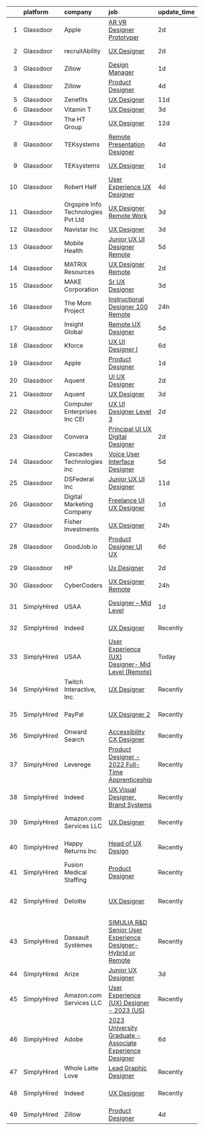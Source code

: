 

|    | platform    | company                             | job                                                                                                                                                                                                                                                                                                                                                                                                                                                                                                                                                                                                                                                                                                                                                                                                                                                                                                                                                                                                                                                                                                                                                                                                                                                                                                                                                                             | update_time   | location                      |
|---:|:------------|:------------------------------------|:--------------------------------------------------------------------------------------------------------------------------------------------------------------------------------------------------------------------------------------------------------------------------------------------------------------------------------------------------------------------------------------------------------------------------------------------------------------------------------------------------------------------------------------------------------------------------------------------------------------------------------------------------------------------------------------------------------------------------------------------------------------------------------------------------------------------------------------------------------------------------------------------------------------------------------------------------------------------------------------------------------------------------------------------------------------------------------------------------------------------------------------------------------------------------------------------------------------------------------------------------------------------------------------------------------------------------------------------------------------------------------|:--------------|:------------------------------|
|  1 | Glassdoor   | Apple                               | [AR VR Designer Prototyper](https://www.glassdoor.com/partner/jobListing.htm?pos=109&ao=1110586&s=58&guid=000001830c8049aa9ef2ebcb2790a222&src=GD_JOB_AD&t=SR&vt=w&cs=1_306d88f1&cb=1662362078016&jobListingId=1008115119104&cpc=F4EED0218A761C36&jrtk=3-0-1gc680ieo2ci5001-1gc680ifcg2f6800-a2f0a9bc24df6a4b--6NYlbfkN0BvKrLyj5gPmtZO9T8euul8TCxuuKNOtzRJOomxnwSEodTz2Bc-sPZl1dBMH13w-jNZjHOGIjLlgRL2NfnNhFT5vzoIcbS8UfgpHq_sfUAy615_2Eo9L9Ve3gBrg9cRgZc99_KXb7O_BdPILyoj8wDAzGcrqUpgcKfYgEiKRiaDQPOFdjRQXl1lljo5dmsmixxX2atipr9m0W4TP86wNegS0sFMpSsv6_GiqAy1hKw5Q4lqLAGix3O-TKLHtUi8b7URvWMpCM6V7s-Mx3vix7pRdgMCibdwdU1uRmrVdeVl9v3669QnlCELtFL9dZ4hIiDt_8kP7R3LLUTamm9yaKt5qn2UL5t33_goUNfFPx8-ljfvnXQ2nhL9qCO9OHUVWHn5l5CpFe-YATqOUQ1VQjcJwX4I_6qTIl9-1par8Acx-AXPunNsSeXEyNNdQpqTO8141ZJWdol9Jc0VEDGPM9slNxteJtCcIPkM_wowfK_NHMYVPxCxJ1FVkMEEm0A3xLiZEPvVgTpJEk9lYMiT7HKswQRLBiFkE_F7gF_3H9DBQ4s2haPNfbwSmKKwNdsV-ccrzOOKeZiRs3-I187EokXI6-ZCrZsHKtwDhQtiXChFDeVQGtwE6UFu-4noYz1e4HNq-2N8WH6MtC4chlgLQpZDtgnT0iynm3sojV8-sBYwz7Et41dVCjY3JCW718230NHdPAsmRvmbdvRAaDVPOyqBjWLf7Q1RrSmIOBzHmf1LyQfrEu2Xgdn96dLetXWqEihRhofMmEnLeSFUfeszQ_kEHUdafIOoMCBEBI5SK2SXbJZAB7B8Erb627s-GqnlJIJvGlDY5CdzlSeT62ACiyI4Nuzz0G0_WgeHJ7vj-3oC5bJKP6niMRm6iZqlgKSX3nTNVng42CH1NppX_qHNqcZwP9cv4e4qyDVxN-UJka_EslPh-ToMX_ej4ZnfrTDw0ueH3hs5PUzltAcR_bwM5Eqi)                                 | 2d            | Seattle, WA                   |
|  2 | Glassdoor   | recruitAbility                      | [UX Designer](https://www.glassdoor.com/partner/jobListing.htm?pos=114&ao=1110586&s=58&guid=000001830c8049aa9ef2ebcb2790a222&src=GD_JOB_AD&t=SR&vt=w&ea=1&cs=1_934ce0ef&cb=1662362078017&jobListingId=1008114441438&cpc=6193B0C32834B022&jrtk=3-0-1gc680ieo2ci5001-1gc680ifcg2f6800-9677815650b08515--6NYlbfkN0CGG9KWCDlpnNsyBDyIiP_Q0811kl3MMa1wmNp0I1WtkTaTZU1gJWaiKEGe9oYuZ3BW9eQbL-bVuA65rvXkGyA6W7FpXlQFxfI7En7ui8u1J-znHeElQFPX2Ao3qu4-HxmB9g_Fm7gKKJNQIlvrv1FGbLiIM12n8VLU0K2J4U1A1dcDSKbIYHvnpscrZxb4V1E3u0v9_-U4dl6_UGo1kcBS6o8G9-DWMzlxkiB-w68VzeJYs6udAZJKFR1I2goaqgB8tcQjtpAPG7T0KW0WGD3-Whx5ljSH3xLUAn_A7cesjHcyXLoK_JjlLBHYnLVhWe4TLFF9DlFQN5axT7DF4_v6aWif0dv6iqf7byRDSACDsUjGxVVIcQz8L03DLmKU-XFCQglxW1P2hWoMS2ygGZWFaDp4Azx0BQF3Hol2tnbMuE9htgrZVgHrF1Ft1hPJwCPXl7fQCQG4AYY4SrPH8jcR1ASMJeFw425KoOoWUtR9l-MtLtnjsjjMNIE_r2cWoNM%3D)                                                                                                                                                                                                                                                                                                                                                                                                                                                                                                                            | 2d            | Leander, TX                   |
|  3 | Glassdoor   | Zillow                              | [Design Manager](https://www.glassdoor.com/partner/jobListing.htm?pos=112&ao=1110586&s=58&guid=000001830c8049aa9ef2ebcb2790a222&src=GD_JOB_AD&t=SR&vt=w&cs=1_12867daf&cb=1662362078016&jobListingId=1008115429647&cpc=8795CF9063CD573D&jrtk=3-0-1gc680ieo2ci5001-1gc680ifcg2f6800-cd7ad8c8fd43792d--6NYlbfkN0ANMurRYyPEXg08u6OamUd1Mvhk-zhFSGYIZgoJR86UvYL2v6MoUqae-sD5DnU21vonxdkjOkc7C8H_Twr4C_4nILSvGcbO428Jo4U566Nrrma1DEonCCrgh6lIE7PAOlFHbOLgoKA2LworwO0xlIxL4P91_4LBhjMHHxWQ1rP_7sEt-unV7ZLZ1EZFwCDWeAL9X4DaoBZaUa5Nl2eGmYN7uD4riwQA8FbJiPPc04ouxllY9sMOGGnQRbAHo-MpzMrN8TFzIYDpz4WD9CufdpUgzfD1KT8P6iQA8HvZrWtzwedy1jMYVoarh63oB1LAyxLgnpJ1xUCBMfzd7d_QO7AxO18MZg1RakiAz7R-nqoqoqydyVcTNgIwnvoFTZiPN-mABei-uIxk-Kz_M6tw0f4usoujc3Qe5cb7CscZ-RFR75QW7iY-0bAw76tQyCtnajOzkUWznq6CGkKOVs9c4FZy2iwBfBqZg4X3OMiYSREyxDBO2Vi3UADoGWN07HnXtOG26LsvHaPkgN_f7-rIjcVzmbBsYCISxA7TOvyzCPdn-LfvRiKgr2tQ7mo7A3Duou1zbFSFMS_mhWaPwzzd8fA0aGDTT3cxSYtZg1uHwXLCxmLf494kcH9MxJ6s45Mpa1tHWSAg24O_QCEso3PAzonsQlKEvBE3Lhx3A9XvxGkboWJM91x0aL77Wfy1hNBGqiXSFBDkTMJrjl0wiOHFp2ObM0UfDKmLBg57MyagLKKUiwy7xq9H5ioq8ahwrA1XhFxkXqi2L-jhhTnmyylIraLoR9iz6BIlPwlh8Ogsr1Si5zCQXa-CY-7NGLEkenvhFHG2TSHO8QjGq8DJxGYAFnud-b5ZS_5jS-fGkXNBiAwqexabYYtxvq_tAh5dMRwdeTc%3D)                                                                                                                              | 1d            | Remote                        |
|  4 | Glassdoor   | Zillow                              | [Product Designer](https://www.glassdoor.com/partner/jobListing.htm?pos=105&ao=1110586&s=58&guid=000001830c8049aa9ef2ebcb2790a222&src=GD_JOB_AD&t=SR&vt=w&cs=1_6543761a&cb=1662362078015&jobListingId=1008105734825&cpc=2CAED5C921A5F994&jrtk=3-0-1gc680ieo2ci5001-1gc680ifcg2f6800-923d093315a463c1--6NYlbfkN0ANMurRYyPEXg08u6OamUd1Mvhk-zhFSGYIZgoJR86UvYL2v6MoUqae-sD5DnU21vqzMUfcrlxXldGlpvZ_A9LcSbv7fieDI5Q_e0eCDabZQJSfXOKXU7HhyZwRBWFH68mW2QkyUBY-1UqPK4A2Y0SDj9Q6XtG2RXC_FvaVnw66ZhOW51M2jRiIFHImTLZAc-VntC688jxdoMp5fxojLDS8kbXDsgDkUdVupaStFNHzfgNAQqHHncHWA_rlTqz3Xg8KyM28Dk4Y2cXceJSxOWNJawIYZ-M07w8uQUHoMESD9gtvoDii4RjB5GAl_O3CIWOTBe6jBqkHPkro0qIciLrH0DdtvPa4UFgrZJlb8rpWKVqXOAHZ7IJxN30kaO-pvGsd9bvG62Lp_IC0c0S7bdHipontQZ34ZgBU2KRmHvD4HouiohDvpo7MsYJu7dcd4boZE6B1AprYKDhryfXidtvvkwisxr1ZFJc75WJljZeuEmzBekQdJ36CYYNcc0azdT5OHlsat3EHxPhFtk1PAWEykQDp602lX4uwpCK_Ko4E9I1dX-BfHzs4Qq1pfNI0V05uTiWQpADrm3bmvB13U7SvEfrO4fpFsEaUTK-elG9w_Ldds5xGx3U2-Syso_MO5WKPOG-Yzhd4sqNWzvv13KbSnmBuSX77bsNqaBdTpnTYi3NPl4UFkdPrBCmE8nW-Do9eSVRZK78vjcufGcala8dLppou3pa10DaQ3c3skZgTnTp41YnggWH26cl2H6Ia0KOE8NP7k8CIJMBpM0vMSMAnsEbVqkQcyXju9c-uab63BdNzOGdWZp7QRWHH4R5arAGEx1GxKXx6DSAVVFR2E8XtAM4p3KR5RR4nYNLHZ9W1Fv0ul9ftCqfN4_Q9vQnjGj4%3D)                                                                                                                            | 4d            | Remote                        |
|  5 | Glassdoor   | Zenefits                            | [UX Designer](https://www.glassdoor.com/partner/jobListing.htm?pos=102&ao=1110586&s=58&guid=000001830c8049aa9ef2ebcb2790a222&src=GD_JOB_AD&t=SR&vt=w&ea=1&cs=1_2556ff72&cb=1662362078015&jobListingId=1008091357111&cpc=AF770993EC679D41&jrtk=3-0-1gc680ieo2ci5001-1gc680ifcg2f6800-60f85573673f9bf3--6NYlbfkN0BP7N8pYsNWMWBMaWl8ZL7hgGB0AUGZOiHnEaoLHNDW9ROvVNa_h-O2VgHJxwiiK0FvNzL619YT5xjM84m-LPxNMcqrmbfy67nmq_OooHyvM4GX7lNgUrjXmmFng0bY1bmBPBtwPWjl9uOGEcSpndc0U0y-yup-M8T9H_eM1z_7YuX5KEAgmU_Hdo4WVR8w9vS_lhos4iWZq6C0jaM6kR47oHHK9-qwo0Wc36le_QCbmwed_5bmb1s0ffS-w5RwaAHdxtOnGkMQckmeWVnnBYgizkxEqE8wBTEQ0tQSkHfQeFnQ3IkGGEPbH4Pax2fGUL7Ym5kXbEiaoMhkvQ2__-gzB46CTihZuLhH0ioOcu3rNdWJKdpPDgX4XPAAly4bMBFZMaTO_l0Ax1qWbZXwp1lloGCfXB-16h-eO699Kg-Grid3ADHvmdsGA3E4Mhf38LGP-cQsp2qSLLTGLr3BWVMHq8-Ef1HRuGlJtd8HY4qD1fSjJOghehLx)                                                                                                                                                                                                                                                                                                                                                                                                                                                                                                                                          | 11d           | Remote                        |
|  6 | Glassdoor   | Vitamin T                           | [UX Designer](https://www.glassdoor.com/partner/jobListing.htm?pos=123&ao=1110586&s=58&guid=000001830c8049aa9ef2ebcb2790a222&src=GD_JOB_AD&t=SR&vt=w&cs=1_d8ef64f4&cb=1662362078018&jobListingId=1008111006996&cpc=6FC5BA77C9A4CD78&jrtk=3-0-1gc680ieo2ci5001-1gc680ifcg2f6800-4497ef7712676cf8--6NYlbfkN0DMrcEu7yrtATojKJA7cEzGQ3FdRGWLh0CZQInL4ECGI6k5tN82kdM0OKoro5eXmjqIZM3U1jsb9WTTkSUOdnbFuoJnvpUbm1nh2x27rkxgViy1zv4YXyOG8K_xkW6yX-ZUS7SsmJyz1Tm3px8kCeZXx688ntPbXLo5AbXDWIfFmLTjYBS1pMXpgel1KGv76_hGbwiD02nNmvEjX5NtwZBp6LkTZ71veNjkMeLgpuSE4ErKE4xhb_3ts1MjeiGW6iob55UhEkgu5ChHLR81IiN1AOcR0sAyaxsCVypx2EK-jGW3SMsowa96zoRciGoGlwBpba52cIKWfuQeS1kDTaQN0fWd1lbxQV3KySbU649YqFHEf3IOljO_dSu04E8SzRJ1myd1m3q8QLAZ48HNCAD967Q9nOdVBAUcxNLeaLEaAgP4c5G_P_tufUc5Fi4Nbh5FBOu1WXCi4ROb-Hh47e54Ll8S3b5Cb_NUOMf8Yo2hPA%3D%3D)                                                                                                                                                                                                                                                                                                                                                                                                                                                                                                                                                   | 3d            | Remote                        |
|  7 | Glassdoor   | The HT Group                        | [UX Designer](https://www.glassdoor.com/partner/jobListing.htm?pos=122&ao=1110586&s=58&guid=000001830c8049aa9ef2ebcb2790a222&src=GD_JOB_AD&t=SR&vt=w&ea=1&cs=1_4c8097f9&cb=1662362078018&jobListingId=1008088999880&cpc=451933188B21919D&jrtk=3-0-1gc680ieo2ci5001-1gc680ifcg2f6800-e472a66d3e9e52bb--6NYlbfkN0Bra0s3zilufhc4AteKADJ__EYx4e15zFOxHvpj1gP3yFT6O1VqDoAXxp_WIm083I6ECC2KdkBdzl5GITRynpm-mGl8utgUnPFYG7NnuZGNwZu_Bo_HnzrbLHgoJpfjiYAnbpi7Ga4UOkn0fGb4jp7sDxgyg7pv8spx7pAmut0v6SdEop74CIU_pXKvP_GqeAvBJr_Gc25HbuON0WRREbXq-L58MJr4rP0XeXwdcoGQGWDYoUbRf4FIEwclEI92ul8hkX_PkYE2IINIDpHwGokrlafPaSaKoBPB6LbWFVJ5O9PY1oDXjWQnOQyNHOFn-wLneVvAuxdFyOlnKAEPP838EGWHTZnvTq51GQq_yG0jEdghTx6cB0Uh0JJVj3CR5SIMnsAkWcV7wiCPmeBdd1vupjx8v9P70_xL3IJn4imfs6CJ_YQu1cPkkRjTUDOgb_hUf8pzCaHAeJg0W-LWTIMtSp_CQqg6o3GLs9Cs1CsbDbWYtJ3vD9C6SwYSr65yKgE%3D)                                                                                                                                                                                                                                                                                                                                                                                                                                                                                                                            | 12d           | Austin, TX                    |
|  8 | Glassdoor   | TEKsystems                          | [Remote Presentation Designer](https://www.glassdoor.com/partner/jobListing.htm?pos=119&ao=1110586&s=58&guid=000001830c8049aa9ef2ebcb2790a222&src=GD_JOB_AD&t=SR&vt=w&cs=1_565128e7&cb=1662362078017&jobListingId=1008106163906&cpc=AC285F3A3ECA6BB0&jrtk=3-0-1gc680ieo2ci5001-1gc680ifcg2f6800-a087ed80b67f7f5b--6NYlbfkN0AuKz8EBO1xHDEL7V2YF9xF3dC_I9B9i-Zw2Jh8clPMK3KTieKealHQMRxLfyLBLKLyCZChEE48vqLybCiiARm2ZbgopHfff5ewlcdAlwoGxiTfSHLE287921qYA1_BFeP27zjJNgZTCcSAUTAZYNZotGtuZOEJ5kTFNKKk5C0QMiVsKQ4_dtE0I8suPmHYuu71VRgaRiGYteOTWG3p2CnesX-iyqxM3ufz2vSWYY4ZGk3g6lHnoHDi2r2VSSfm17Mi47fiIO-FQhr1oRJN3AKHJoAXVWSOMFdXZTdl_mIrUBNTi7naGVlsP9R_ueNuo2OWmiRFxr6H7w6-SwK7fQ61VMkmJJ6yusHwZ5yolbqPIyxzDKHqLNb6QOr2qawbOC9PDb9scnlwi3O9vOs_AlQZRUqO5Yc6sgtrCq_mksWNHvRQuAIZ9da9_bjq3UEdHQDOYDiWL8FRlC2FiSMP-2aoy2ZLKBgNR8Wx76Un-EC7p1sPfFfCLIFjOOpA-94oLKVXSlgNVfI-o71-SD-WZCMhfVL8y9sXuU9EHc7EmiJXN6bOF-him3ytos1vlJRdrMp-he4MaCaMdrg-KdCynoj9W1LWUjrQdtnZMqgxTyCvnAAUpvZkye_RZq_-tUYidiCiFL245TIfUQCsfKWSa_r-gTbF4r_SXdQqOpE4fgblmt-RAq3CGNcihKfekbINbEScefIJqzxwV_vJDo1KoZsSuGz1_H6bMWBJNMdxbgBGCKlRbrVMw996Tj4G02uiS5fJhZoxJP1iGnGphqdHFvNAVcPPnUOXpkrSo2uqbHIjQuPq6JTyrbD51MhntIVrRCJFiDX42OLUwcGu16GMBjlf2do_6twYfqy1kxiKAeADc9vs3Q_qMhcCfsGJeWPNepc86mTG9Og5GhCzp0nPpUr64RH-EAATeds%3D)                                                                                | 4d            | Atlanta, GA                   |
|  9 | Glassdoor   | TEKsystems                          | [UX Designer](https://www.glassdoor.com/partner/jobListing.htm?pos=101&ao=1110586&s=58&guid=000001830c8049aa9ef2ebcb2790a222&src=GD_JOB_AD&t=SR&vt=w&cs=1_742a2d75&cb=1662362078015&jobListingId=1008115297670&cpc=F9A77EB4FA44235E&jrtk=3-0-1gc680ieo2ci5001-1gc680ifcg2f6800-6eaefcad17446263--6NYlbfkN0AuKz8EBO1xHDEL7V2YF9xF3dC_I9B9i-Zw2Jh8clPMK3KTieKealHQYQbcBGwzKfGU2T3tMm49nmw63I_HULxsH0_aGB8-gzLSnB2l7zV9SxyuT7u7qZXkLN95DdzyaGk4pTJsfeah0qa1GSYrRUVg2g1l3UVeGN0odvS4UKVLeE9bJCEgoWGIwGnKtOEWnIk0kTI9W651mrZUUHW-05lJ4wHORoFFjXmjry_6jI4aNt_VwYOV_oZLlXhx1_RZKCUB2188Ms26ahk-4ros_nY27r3CX0WBaWxJGvnng8-4J7fS6eK8kZzq-_UxROwYdkvxX3zBq6XoRFCFE61hRROeRX3MiySusiO8vA91a_9JVApl9Nb4ZcVUof7lko_0L2FvtoFEn7d-K5T7fAw33ZKK9OI8AKGsgKrt6LA7WfWLi4OFa1hXKvmZzxKxJQ6BMYLIrYihuSm0CqqqAghVEd8bmdsnDLCEbERH7wCu0DBbLbH5a_YTaufFxQ3rPi8dYYWDjTde7OqFosjYBoSZlgQrtFzAiKVA7y1bXHC3q7WP_ER4ituQ0yiZ5mGPkQW_ck4YAKmUbb_caZhBEOg9QadEwtVEuslkklemhvfDNfVFZ-CjpL0XxO-b2TBGbzpBVylFDQ_BRFqT-ZKXo1FffyEbpmFdpqQfpJJPHT-WMX9znX7pWTXBSf0F499hPTLKtbsXUX-Vnf0PlquofFYvO9SW1xE_kGe_Jl3G5PxExiqcNip6mCOtnSVRjGeJ0GVAIgtB-nMbzI1D1zQlrDMcU12FojqTx2o6zlyMQ3TNh0WlJ0wqn7T23rRJ7htjyi_rSW2qWJ48FCrNrrNiOBKWRLkZ89nVRUzD0MUVNUtBJNsG9l5Wp0AmcJXCwc-TUU8i7veg9kOl1dvM01pFyDqHIJnn5KuO-MKyLwS8_36YnLau8A%3D%3D)                                                                                   | 1d            | Nashville, TN                 |
| 10 | Glassdoor   | Robert Half                         | [User Experience  UX  Designer](https://www.glassdoor.com/partner/jobListing.htm?pos=117&ao=1110586&s=58&guid=000001830c8049aa9ef2ebcb2790a222&src=GD_JOB_AD&t=SR&vt=w&ea=1&cs=1_ee4e99cf&cb=1662362078017&jobListingId=1008107855798&cpc=D2F1DE17EE1F43B9&jrtk=3-0-1gc680ieo2ci5001-1gc680ifcg2f6800-d682c54f7312a134--6NYlbfkN0CpzDdaQkua3np5pkmj49lKioZwmwxQ-yx5plwbYmV_MzWNBoPgCjn5bOtxNwC6GJ7DRjEArYfYIHBWu0fGqw-szqkKv6IrdysNZFkqmZ7t1M7fALMwrbMoaH2xtYF04efxkhq7YLXShTM4tVEfeBH3-XHZ_ickVujkmGa9Qww9bdm137yDZjZWxlEElNPmSj2-OnMKiDYVx6iBmwcflV7DQOY5ULqIpoSKCfdz0h4hJVJOFgtFrUlyeBfl7t7PWQZn2JLK9Dp0Um3kidymFFJUSyc7SZyrsx5LhgdxHOYpuhERPW1HgSsZtaALaafFAd0iOlGq3fadiZx1clWsDkrv8lY414CwgZsGv0CvyntZNqv7gRc4fc4FWXdqzGwYJhcsVGzp2ObSi8VNurLR0UL2nsF4wSlY7W-6X-bb2mwuBwRpoPmYoYf5vqLnecbdlrOvKsFfZbCVaIajJG7Wi1o_IYhDWqUmSkpKxLpo_Ke-SrEAu_sagXjdH4Peh4JQ9t8PX3e4O06fXQmoVcqy5MhHDA7vGhVPIipW_iqVnbIXJX74fGXVpd5qjdgDx8lHTTQ%3D)                                                                                                                                                                                                                                                                                                                                                                                                                                          | 4d            | Boulder, CO                   |
| 11 | Glassdoor   | Orgspire Info Technologies Pvt  Ltd | [UX Designer    Remote Work](https://www.glassdoor.com/partner/jobListing.htm?pos=127&ao=1136043&s=58&guid=000001830c8049aa9ef2ebcb2790a222&src=GD_JOB_AD&t=SR&vt=w&ea=1&cs=1_10d9de0f&cb=1662362078018&jobListingId=1008110510358&jrtk=3-0-1gc680ieo2ci5001-1gc680ifcg2f6800-99f42d80fbbd96c8-)                                                                                                                                                                                                                                                                                                                                                                                                                                                                                                                                                                                                                                                                                                                                                                                                                                                                                                                                                                                                                                                                                | 3d            | Remote                        |
| 12 | Glassdoor   | Navistar  Inc                       | [UX Designer](https://www.glassdoor.com/partner/jobListing.htm?pos=111&ao=1110586&s=58&guid=000001830c8049aa9ef2ebcb2790a222&src=GD_JOB_AD&t=SR&vt=w&cs=1_3e3af5f8&cb=1662362078016&jobListingId=1008109657234&cpc=32EE424DE2B657EB&jrtk=3-0-1gc680ieo2ci5001-1gc680ifcg2f6800-c03e3d61d62ddb2e--6NYlbfkN0AKaw8O8HtsTpjEdZ8TD4sRoCQOMb8M-nU-vU3s0gcF0r3-yfGCd4qXtRpKh7pLIDIM_WGHspAbEH7Mm-DXOvseaNDbhboO7HxJY1x0-N-IbXp-gm6-_pBopNgxhFLiAEmGTaW3dCXraLD4_5OAFLHz5MDSqZ_FULqBuWoohxZw04tAZFDJEYFd9Z8NOZnBblnhV_hmXB1Fk-LmuptOD5VlZ-52SFaphfodVfnkMwJlywLv6SwGkhPPi4tu3f7WVEZmAPzYxQehRYYWgZKuFmZaDe2-NNdXeKnvhNWcTX-NnBUMRP6h1BbHwLkbN192eKspvenFEIO-rdtkLnBccjlh_PXg_OysyvVQRZFa9atqFUEl-DpHJFLLanHQoXd4mujrwF8l4TyPvAXK6k__hIR6e1aCYsRBwF2WPDql1G-8YNjFbl333TC1zCZcH5R_LTxsnKv4cZbcnSpl1m-7HajR8j74nOgQ8zPj4E_h1MyoV5IKX6I7nPOm2vOjlTo2p_CB6eGOc2QzuBjxLcbym4rCz9_uTseIpgD9ujwhfgfEf1r_svVnI0nIOSRsugFuYnGWJE3lk-JAgPMC5G9N2-D1c2ow3QZs8yhdb8r8y6CBsohHhZGFgLcSm00owcSELUQqIgPopo487AbtfEVw33Obw57i4gsxtXtRqWuwRUXPYBenF5V2uNXYRQs5CoHuc0YwIP4s4S3BKxYjF7iOHqqn)                                                                                                                                                                                                                                                                                                               | 3d            | Lisle, IL                     |
| 13 | Glassdoor   | Mobile Health                       | [Junior UX UI Designer  Remote ](https://www.glassdoor.com/partner/jobListing.htm?pos=104&ao=1110586&s=58&guid=000001830c8049aa9ef2ebcb2790a222&src=GD_JOB_AD&t=SR&vt=w&ea=1&cs=1_eca3fde2&cb=1662362078015&jobListingId=1008104582625&cpc=F41FEAB56D215062&jrtk=3-0-1gc680ieo2ci5001-1gc680ifcg2f6800-0b855880aef5fae4--6NYlbfkN0CVW-wZUB6fDkVbeXZUmA8a9VqOuLioZTZt07t5oqbkUixMn8E1AkY7NfCvE7a_uIFEM4p2K4W6Xowwu-eZbvZMAmUZzzrHL6ljTCT7DYTx6XjJdgQUIEh9p7SxX-wpgLvWtsfp4DDj8x2BvdIzeHYMSSkPiP9r4jjtgVITdl04BLVLmN7DTPJeZ4_ZEyu9s9lxVB0bZVkCDtuz-ZQDw4Ktbhjf3YLa2xaH9Sg-WmLtwBVOmmzpddtC9og_Q6YRUwYQ2MPPIR2BErnacsyqqERqJFhYIrW38mT1L5GXWlo9KLxAjPGlctomEwlJ7ioWuaRBdqIOxmhJj5siOGiA3Cx3jLc2pVQft5IsnRgHx7otegepPc1wmZ-X0MfWjI0I2OnWgOthM_FnhF2aCXbLnisZeKY8gC0SkpoRNhTOij8gb0iSm45F8uruSDUsRuU7qBcd-H1YFvqUcleoYy4gZlX4OBWdXSf4ATMWokV0keSbddl4lcMqjr0jdAby-EBFJfha8xxwnsKJ6gcleAGaguYB-TzqWkogwSlumFBvaTenZ7hNrWhgTL4Uch9kCM8z1oPhq_dUMIkglgq4Vo_qclJKiXRFFtmLP40%3D)                                                                                                                                                                                                                                                                                                                                                                                                         | 5d            | New York, NY                  |
| 14 | Glassdoor   | MATRIX Resources                    | [UX Designer  Remote ](https://www.glassdoor.com/partner/jobListing.htm?pos=124&ao=1110586&s=58&guid=000001830c8049aa9ef2ebcb2790a222&src=GD_JOB_AD&t=SR&vt=w&ea=1&cs=1_65484b1e&cb=1662362078018&jobListingId=1008114156930&cpc=8795CF9063CD573D&jrtk=3-0-1gc680ieo2ci5001-1gc680ifcg2f6800-1acb59e05500209f--6NYlbfkN0De5ppvndiyxA0pMSLQzOe_j9Mra0KF_8EhxTxOKXtZIfhM20E97mGJJkld1Jz77JEq1fQtsCFRdJQ9Rf0H8e1jmjFQdWz8Hf65nTK4GbH1MNF7Fs41-ca5mlZLwuRa05NDJ-njNrgAST_k9O6k6nENNUJX_-5Q3bwT9_QkWXeT8am7ldsykCR5jAIHCCqHxoCTVBB_E5i8H9Bd4PBmse2gpo87giJZrTmDYf6CpzU04_STe-_G2r7m8pbIhCBwMnJoXyvLpLQV73Mi7kJeu02e5eD_pqdVlqt9tGkmt9hj8VS38KpmFcVBDogZDqZtv2EWjt1VeBZ-nOMsRM1JaPokn3RPa23ZBmF6fl_b-NaQ-dkk9o72BF2u58oVtGsLTLOXMpHLRUldBTH4m7s3CS2smn0rs93aPF2sSqfRWJyJxYtF2MpwMicD3DsCfpmZoaMy8uhIFYmu8bIrEq6ArkejmG6swc2a6utXx0fenBxSnT_ecY7RCa_sbEI85Vay3-HEeHoHPlRzmlGMI6vGskks2VT0VWToDx7n3zLAiLTrOA%3D%3D)                                                                                                                                                                                                                                                                                                                                                                                                                                                                     | 2d            | Tampa, FL                     |
| 15 | Glassdoor   | MAKE Corporation                    | [Sr  UX Designer](https://www.glassdoor.com/partner/jobListing.htm?pos=126&ao=1110586&s=58&guid=000001830c8049aa9ef2ebcb2790a222&src=GD_JOB_AD&t=SR&vt=w&ea=1&cs=1_beac5dd8&cb=1662362078018&jobListingId=1008111018945&cpc=9908D8D4413DBB8A&jrtk=3-0-1gc680ieo2ci5001-1gc680ifcg2f6800-175cdf68bb3b85ab--6NYlbfkN0DBngY5b4yB-TlcVsy-QsRo8iRp5hY8m7P-4u0yD8OPehX8tfe9tVu8yLDxUwV1mcUyLWyrXCaODSfuFoLB5vmq0DBHwLowcpqWevatJK5OgW7nhgyKom-XMka9g2laA_pos-ed-qRT0K_OlsZHdjm9WVv_gYLvIeSeW-G3rBuHH-bBdpcmaNTxUpNqNEZqvUW3BliO2x9XM9cxoHJZWiHIL8Zc95rNpRXXBUfYIARKc0bMck0Q8nW_mXoitPkbOe02RcTW43spmt1DELSANbfHH7PN30qI7MG5f6APrnJmstFZ08aD6XrKLBh963lbdeQVFhx7ds6Y5SVHVNyAHzd4MtbmrqYRLyC-prf2MGEWtGHyIcw4bCJrexrL9g440bnoxm3WcyPsvUPvTV2_sLQ0ZJKg9S9JznDra31CWPlDfoDy7ZyUc-2cjMGNah77xq2cyhgCcY6VQ8vbTuWrQsWri7GDS9WClJIZTI80MuxvI2FW2E1FdLiU8uhHfTmaTtHD4Yng4k4v_A%3D%3D)                                                                                                                                                                                                                                                                                                                                                                                                                                                                                                          | 3d            | Remote                        |
| 16 | Glassdoor   | The Mom Project                     | [Instructional Designer  100  Remote ](https://www.glassdoor.com/partner/jobListing.htm?pos=110&ao=1110586&s=58&guid=000001830c8049aa9ef2ebcb2790a222&src=GD_JOB_AD&t=SR&vt=w&cs=1_6b7ac839&cb=1662362078016&jobListingId=1008117176972&cpc=6193B0C32834B022&jrtk=3-0-1gc680ieo2ci5001-1gc680ifcg2f6800-5e7c1d2573244fad--6NYlbfkN0BDp_epf89aHDQhKpPegNJQ_ldQpEFZQsM9OcONMGxWx6pU56EKHF58QjVdAUvn2gWT2heCAOeON7egY1yjgOlJu5D-91Rlw6oFgs1SWP-MR0Kwf2bg_imVWK6Gh4CyCsGFXKRShYTPjMaHonNI3hHcVl4CwjeZdKhyvFMmIo69rZgCi5mKxSZOCGD40sgYDBtZr4pByfArNOIgdGzq1noISRACmGc92F3MJH06L-YYWRfD-aje5NzaWmWL_c0ejg12hemClYktpeHbrJW-d8ICYZi4HfNqDHOUQiPKl8it5zw2tAmsDrx-ABy19_JkeXACRy9Hz5hyT2olOnJd_PByBK9i6sblbpOxin72HWhC43thszSkaEoe2AbrG60I86LFg61WRWYrHyMNWQHM43mtXoj3qKCySxwQ-9TitM3tOwI7XXEyx_sX2B5xH5q93xotlqJwxQTzoPSpDyA5efvG7mJPvV8oIw5NrX134MG9HFL2KB3kcny6BxNzWOrapvk8cYIODCz-pRKzQZ6JFBeKgS2qyQ3gzWPQZCWdwxPoIIziAX3ILN5-64m4Gr8q_xMePczgQlzvuw%3D%3D)                                                                                                                                                                                                                                                                                                                                                                                                                          | 24h           | Remote                        |
| 17 | Glassdoor   | Insight Global                      | [Remote UX Designer](https://www.glassdoor.com/partner/jobListing.htm?pos=120&ao=1110586&s=58&guid=000001830c8049aa9ef2ebcb2790a222&src=GD_JOB_AD&t=SR&vt=w&cs=1_6f546320&cb=1662362078017&jobListingId=1008103943853&cpc=B101C867B3EF2D75&jrtk=3-0-1gc680ieo2ci5001-1gc680ifcg2f6800-05a6c92760c9a1c4--6NYlbfkN0BKkHZu3wF05EeDimN_p6sYpKCMArvwa95YdH7UpkaBCqc7l59ErwqckuY2mdxreX2LSqkPXECQ3H0RUwyreT1sxxPn1ihJzb9jR16Zh2J94bRSrauD0BznxxDggvaxr8IL_7LTu8WMnjsMfVVa_tHI0Ls0IqFYXl52ssLaxMwOOD_9o4U-r-IPIo8CUI-sNdFU3RCxAd8mg4p8xJDP0Us5T0R1K95Epix70ciElSgAoTTfkdF7qcICFiEgIaYCHWaIKkLXy03f2iF5KSaOhPkYdxjhFCtObTaY7QyQHcASBkgqeLQnL1OtOMjBrX70d2lSCp8YQdUntxqVpHfRmc1tyOlCCrCff37Uc7FnwfrKAR9Cvw7E-pr_6ve3dGe4-O_DoFf7cK9Gi_vmkRr25ZBOm-NrTCDdLnnmUZ4B_i0r6kDKgpFKUSxsq1K5f7EKpR-nPkWn1SSUoWYpDqblv3_02JkPotx1c5bhdxlhygYhRdQyXZeGm7-j)                                                                                                                                                                                                                                                                                                                                                                                                                                                                                                                                        | 5d            | Alpharetta, GA                |
| 18 | Glassdoor   | Kforce                              | [UX UI Designer I](https://www.glassdoor.com/partner/jobListing.htm?pos=121&ao=1110586&s=58&guid=000001830c8049aa9ef2ebcb2790a222&src=GD_JOB_AD&t=SR&vt=w&cs=1_97adf9a5&cb=1662362078017&jobListingId=1008101416352&cpc=AC285F3A3ECA6BB0&jrtk=3-0-1gc680ieo2ci5001-1gc680ifcg2f6800-5ca18584e6c56758--6NYlbfkN0C5IatSLh_Ak1q39eQQoPIxD737RW9NeiYGvIRXkrLjEBkC4LI6KweFWWPiS1PvvlzUOWbobQyRZ_GH0ST80v1PHAjNgQAnVdKaMTwbySdeJ4kZENHFJ3gk-aqyBLq7_g4PPaD5nYAPosMaA1OTfF0UlD40gSneHZVZFaHtOPm0la7bIO8RzOBaj7ulceUykpSRrPgb3ZXHqjwLqahmljGoP7ygs7cnpuFBh9Od3EraxC3TW0LZnz6XN1sDrgXh1BrplqFEmU4F1gYruR70ac3aaCwglVauiLS52VEaAaVBF6yF17lCOwV6_J4KODunXKPIzWZYtsMIkB4kQXaYmJ8yMi-WvOZQ8K6tKO-uOd9o4vMOHRJj8cRSlpRyHmBQryylkis5assMdn1WNi-CEmHA8xCiiMAW2U8LgbAVqueiK8BVnF0GClh-vqP2vQohRVWYYTfvEjhsSfALEcsvi02-0EmqQA6yYyu79cIW6ZI1AftUwrGEARKupRm-pEFwDXlcfd13U34bT4BkaebVbwwdpjgb9Qgkr5woPypp56QFwsfwvcDAbnxebDbrZ6bOhZjXHv0YEMMP_5dXi6ArrbAETD_woQXbFUU%3D)                                                                                                                                                                                                                                                                                                                                                                                                                            | 6d            | Mountain View, CA             |
| 19 | Glassdoor   | Apple                               | [Product Designer](https://www.glassdoor.com/partner/jobListing.htm?pos=106&ao=1110586&s=58&guid=000001830c8049aa9ef2ebcb2790a222&src=GD_JOB_AD&t=SR&vt=w&cs=1_5e27c540&cb=1662362078015&jobListingId=1008115431889&cpc=8795CF9063CD573D&jrtk=3-0-1gc680ieo2ci5001-1gc680ifcg2f6800-8fb111429305d5b0--6NYlbfkN0BvKrLyj5gPmtZO9T8euul8TCxuuKNOtzRJOomxnwSEodTz2Bc-sPZlt2Zgji_QUXH3F-97x-CcLYPrFqoLmj1s1iz_3eG8b2qudTWqAfHL3mmzcAMgYA-5GkaQcm4lyKYDWSUAdJcsXfRHnosDw2bf22ATxGm2i2Enm6FG29Taa961N4V_a3x-JcdKNyuM2o2gt-_sH-B4O9Hv2dV8xxyMujpUfeQkFBiCz4YZ8eqw2t2o7y4KQ9yNC8aFi7RjMutJ4i1VNpWaYtYbiFDzyLYaLBbhCxvquwMvBYN-Oqf8flbmQaaM2DYeh6xXRPiZY3Z-RCq8PXjhEZjPJTXk_GineoTX3hAIZRc3xd1iQMnI6SVdniE04VmuWpCtD_ErMdW9YC-d5FvFon5l2eQHKzXfOXodgVgGHlO8T3PVKEpQgM8Xe1D91Ih2fW2y7T5ZYB33hyTIJgB_zwW3szwCqZly70iYHb2o9JW4nsyBz4X8FcoVbADqWe6t0leinD31pm9H443jgN7wnY08S5Jigsawxk-FW35WXuLuuj3cog_FegK_I6JOiKVsqajuyQsgp-iMn25tWTBRoaHYaosoYBIcG3r9Td78CK5Qn-54FSEoKS4AF3UskBaiHrRFY6ay_oHaq6SeWVw1IC6P4SjGcr2BBmxCSqfrQsHUR_eWaCXNaIZ2Hv8-ZL7p7jyVlSm-i0y8mfc-UShIqrUkTxxFs11CgqZODYBO_gi1ZbRlCVTwGuhjEa3CvyA3EnISvUgwUtl1ambav_9D8h7jbBHKoQjPBEtjqOW51cFwRVFawRcX0Lys3ybww8eARpWZDVUHQ3LILL4dRcp89_Zb3G4JfdUSc_RV5jszHRgMFZiOqaTEBEw0t22gbRDBes9pI5a-yr5RmVoB41rwpThe_jMaBPxqfcYHcy-P9m1wRQG2ByXHhnxpE_TEm6__)                                                                          | 1d            | Cupertino, CA                 |
| 20 | Glassdoor   | Aquent                              | [UI   UX Designer](https://www.glassdoor.com/partner/jobListing.htm?pos=115&ao=1110586&s=58&guid=000001830c8049aa9ef2ebcb2790a222&src=GD_JOB_AD&t=SR&vt=w&cs=1_65a0af77&cb=1662362078017&jobListingId=1008114793160&cpc=1CBFC3E34E2A31FF&jrtk=3-0-1gc680ieo2ci5001-1gc680ifcg2f6800-988e979ea853eaba--6NYlbfkN0DMrcEu7yrtATojKJA7cEzGQ3FdRGWLh0CZQInL4ECGI9gD0Wolx9R2v-Aex0-GK0503smrwKuz4__mHlJHBBl27oaXudHHnThjTWxoycEVwsiwqnOTr9ZA_6JfMMsSFYxQw8wdVPeYzBH_Vz9NYAKtMb4mWEgUbKbpetOSxXck1wj7kL8DJ282Jo1a2xP49NFWlf-pEd84RKS2xmkyc0DSexvOAD1y604J1n2n59U0FiEG-U5Z-E6v2GVAlXcknwRV7a_yc8vf5E2q2e241IIQ6nP5Gu1YxH5krp6ZelUPSmLwTRLOOOQTBNBucKuvcAVQyd5_eZb6ln43h9BtYee-I_uPDh7_SNEq3lnDVW7nSPksP-J6htRsxgm2JfXyGqr9C_lQokP7pbXWbs39UBiexYIclX5lUGx6qlTlizOHfYYrPa9-gXaBTKShCwOv59xxdN6Sj9TPsA%3D%3D)                                                                                                                                                                                                                                                                                                                                                                                                                                                                                                                                                                              | 2d            | Campbell, CA                  |
| 21 | Glassdoor   | Aquent                              | [UX Designer](https://www.glassdoor.com/partner/jobListing.htm?pos=118&ao=1110586&s=58&guid=000001830c8049aa9ef2ebcb2790a222&src=GD_JOB_AD&t=SR&vt=w&cs=1_38d8a07a&cb=1662362078017&jobListingId=1008111200478&cpc=6FC5BA77C9A4CD78&jrtk=3-0-1gc680ieo2ci5001-1gc680ifcg2f6800-067878dbeda9c1ff--6NYlbfkN0DMrcEu7yrtATojKJA7cEzGQ3FdRGWLh0CZQInL4ECGI9gD0Wolx9R2EDT7B77c2cQ6-hgajcQJ9h7WxvvfBImGE2ZrpF9SS1-bDLOHnlbYm4CouAAYZOD67Hp2s1nG8VNURs1yOkvAz_3dj8FB-0DT5MHb0DxcUYqpiFxwrLoaxUwlTjhML73uEVRWoYpr74xQZT69cAYU0SyrnvgCkIfpnParZbSIThFYcADc_flD47iuiF8pYmzMm4TVeXouKQ-Ku6Hnp39n9cwmvV452NendMy8Js4sDbBx6DVahJtMhWicD0QQuAOGLoOKnQVpPG9CUFW15sHje81A3bGKad0L7OtbqordyYK7vopjzgc5M7FIfH-9w0foLHTouJwR-3ikWFhqKlCJ74W8ckHRswHAIfAyHjtnO71dpaMNpGP2bOIwM_9nJaW0w6Jrtpvm6d_GLxVotHKwaPFs_03WcYON)                                                                                                                                                                                                                                                                                                                                                                                                                                                                                                                                                                               | 3d            | Remote                        |
| 22 | Glassdoor   | Computer Enterprises  Inc   CEI     | [UX UI Designer Level 3](https://www.glassdoor.com/partner/jobListing.htm?pos=116&ao=1110586&s=58&guid=000001830c8049aa9ef2ebcb2790a222&src=GD_JOB_AD&t=SR&vt=w&ea=1&cs=1_a16797b2&cb=1662362078017&jobListingId=1008114458722&cpc=FA84DF7EA1EC2398&jrtk=3-0-1gc680ieo2ci5001-1gc680ifcg2f6800-91df08786b5b64c6--6NYlbfkN0AVVnl_N3xmP3MApcGA3sr6MLnz8P423WWILI1WvbjE8Ry71v-lom9NKs8rBQiPPSeqLTFoMWzh6tcsaSztQ8Z2WFlVj9q4PCblGzbo9xkQZJhKsJfQN-Cu-Kosv8Zred-oKuYPDnjzHYikmtTi-DHthttSy0Fj2oO5GApqJjPjRjLhNkyvANX5wd1jA9a0pFPowOvg-baVUifQIYike_9kcLHVfX-uqP0hm4RxWdAnMI31fc6HU35_Jpa3WZ70bYmpFzQe-uJEi9DeqwXlqomz8DDXDXC-qRypqjCVw-JNlPgIUAYlNq6zEZ2jzkLqqjgqA1StmQ1f5sh6NCIJeAw5Z4dbE0h-UxAPvqcfDRFYuH3dRDe2i2Ck45qaQzGTNmcQ1ylcxVtJUP09bhgvddAdZhHX_osG3uikjZoCTBqTXvsf5S2NafGZRpNRTnmPV4lTlz07EeuXH2dnMZsrXecY8hJH61dywZEDpGXEA6G9Y-g2_4eeF1FUbQgT5irtFjS8IIK-PkpdVw%3D%3D)                                                                                                                                                                                                                                                                                                                                                                                                                                                                                                   | 2d            | Remote                        |
| 23 | Glassdoor   | Convera                             | [Principal  UI UX Digital Designer](https://www.glassdoor.com/partner/jobListing.htm?pos=108&ao=1110586&s=58&guid=000001830c8049aa9ef2ebcb2790a222&src=GD_JOB_AD&t=SR&vt=w&ea=1&cs=1_5c2afacb&cb=1662362078016&jobListingId=1008114547944&cpc=FD1C1DA32C38CFA7&jrtk=3-0-1gc680ieo2ci5001-1gc680ifcg2f6800-1be5438b3930b948--6NYlbfkN0D4haB4vwYn-UBdYBAtKYg96U4ykCohL1kTbcvmrxnqQlYwkKKinqkyKoYnmIloDQs_cjPg07bnda-ToCOQTEkE6dbLAWRhI1YPIWIobVjAZL7FQkQ7L8Wcs6yUC1ENdoLjhKZpDbwFmZo0vWNG4DpeV3gh1qgWTgA18MXId81-xHuqnLQyYNn2cwChB8ZsjI78thb-vlEt2Y3PZGDfvt1vVng5ygc7zYyp-bFFDDVwtGHcujvC-F7tC_n0dX8yIXEEKEAw-OWmKNULcR9Vh_HXL8NTUA0hLlbRqXmwLjhXNA4o0ZEc1Y75WZxb8AAmn-Z8tRq6ItGn-kph6g-NAQmE11ooNaJbM2HFXcFr1ukC8VgL6-jwzxx5jqrSbQcEEfJ5VyShpzeTgPpITTjPqPImbJzjdey33nZTZjeqyE7TsJI8el-G_RCQwriByXfELKkiV2ZFFz8p3PM91Sth3udHdOod6OgtMibJsxi8AKNV3ARdwVUCzeBKmZtY6MaynMhgNNSxN3qViA%3D%3D)                                                                                                                                                                                                                                                                                                                                                                                                                                                                                        | 2d            | Remote                        |
| 24 | Glassdoor   | Cascades Technologies  inc          | [Voice User Interface Designer](https://www.glassdoor.com/partner/jobListing.htm?pos=107&ao=1110586&s=58&guid=000001830c8049aa9ef2ebcb2790a222&src=GD_JOB_AD&t=SR&vt=w&ea=1&cs=1_36100416&cb=1662362078016&jobListingId=1008103392997&cpc=45DC3EB807283E85&jrtk=3-0-1gc680ieo2ci5001-1gc680ifcg2f6800-6de4cdd355978acf--6NYlbfkN0CaHw0LBvn4nLlShGFh3147yjw_mRiHjpsRQzN87qhPaEqo0wdL4cgSJHMSEiy7t3inL9iN25CgUwEifEY9HP19Tzz9GTBLjst18EkjHzfvHZesiqp9LjeihY1CwSR1-CVYMVf2LNKoD8orRrqd2QUc24jlCxvDorBbcZAeriAD9JZBH8UKJt663B0jXBMisroqGqrY2HwxRyWEVUcYX-FNokc6fPkDGLPl8kqIOph0PIDWfrmN3KdLmWOK1ZDUCIn6d_dS0RNL7nSnzsvLnKSM2npjxNaXMQ8_PAGgpli2aGaB2FQA0ZF26cPmCU7JMafYfjnFYvLWtzyPt_dF3DSxqRFlA0xJAfxu3DIyJ5dGPk2z4qU8iqjmoyeCJmnrl1KhML4tRD9SgN6p8R4LjJGfQ97tfKSIN4QYgLQvxmMmCArMK7UZYRDi-SVT716VJaAVoFEhL-Vf1dVriy51dIqZIEm0FErmWMIRfftO255T74md6PYzysUW-m9JDHMORl4%3D)                                                                                                                                                                                                                                                                                                                                                                                                                                                                                                          | 5d            | Remote                        |
| 25 | Glassdoor   | DSFederal Inc                       | [Junior UX UI Designer](https://www.glassdoor.com/partner/jobListing.htm?pos=130&ao=1136043&s=58&guid=000001830c8049aa9ef2ebcb2790a222&src=GD_JOB_AD&t=SR&vt=w&ea=1&cs=1_439bc8b2&cb=1662362078018&jobListingId=1008091402507&jrtk=3-0-1gc680ieo2ci5001-1gc680ifcg2f6800-6040609658c7ee21-)                                                                                                                                                                                                                                                                                                                                                                                                                                                                                                                                                                                                                                                                                                                                                                                                                                                                                                                                                                                                                                                                                     | 11d           | Remote                        |
| 26 | Glassdoor   | Digital Marketing Company           | [Freelance UI UX Designer](https://www.glassdoor.com/partner/jobListing.htm?pos=129&ao=1136043&s=58&guid=000001830c8049aa9ef2ebcb2790a222&src=GD_JOB_AD&t=SR&vt=w&ea=1&cs=1_d53194ef&cb=1662362078018&jobListingId=1008115667943&jrtk=3-0-1gc680ieo2ci5001-1gc680ifcg2f6800-4aaaaa2c6dd3e5a0-)                                                                                                                                                                                                                                                                                                                                                                                                                                                                                                                                                                                                                                                                                                                                                                                                                                                                                                                                                                                                                                                                                  | 1d            | Remote                        |
| 27 | Glassdoor   | Fisher Investments                  | [UX Designer](https://www.glassdoor.com/partner/jobListing.htm?pos=103&ao=1110586&s=58&guid=000001830c8049aa9ef2ebcb2790a222&src=GD_JOB_AD&t=SR&vt=w&cs=1_d8a52a0e&cb=1662362078015&jobListingId=1008117056491&cpc=45DC3EB807283E85&jrtk=3-0-1gc680ieo2ci5001-1gc680ifcg2f6800-385375ce8cbcef7c--6NYlbfkN0Bl3v-xNSUlX6M4P4y9QgmujL-lOT3HgqySKLBFYL1_9cuj82YyVgUSV6vzZlcSa8Z88O6VQ-eAvzEzHvRVdNAbe5WH1s_26dD2b4xgxrLYak6yajvyRdlj1UeRn4jMlcpTsVb-SZZjm1_E-iKO69lIBp3u98RQGKOn0j5nzCgkCP6cAu4v2jrAxzqnSAplWSQzW8W_lYrY5Fh4aqguq5-ijHmlmzACt8n6787ljuLc5Q8OfFEueQ_7m551oqj2E4qAs4SYK6OWRyKMrYOm_Q44M8LsNp32wrJiaNWi3k9qLADkJ-dEFAJ-tLNn3_7yoYRrs1W_GnmbIbwFZHqxn7Y9I6tSZd2swtcswFghVn4GPdIdKpZ9SZcPE8gC7qRPE-gFjsLxqGsCKuf2oc5DcDTVKdG4PpUywFO4d7euVGx4UoYGgBHdIfCO)                                                                                                                                                                                                                                                                                                                                                                                                                                                                                                                                                                                                               | 24h           | Plano, TX                     |
| 28 | Glassdoor   | GoodJob io                          | [Product Designer   UI UX](https://www.glassdoor.com/partner/jobListing.htm?pos=125&ao=1110586&s=58&guid=000001830c8049aa9ef2ebcb2790a222&src=GD_JOB_AD&t=SR&vt=w&ea=1&cs=1_231d4441&cb=1662362078018&jobListingId=1008101143376&cpc=8795CF9063CD573D&jrtk=3-0-1gc680ieo2ci5001-1gc680ifcg2f6800-8578fbe97d5717b5--6NYlbfkN0A-eM-8zQmqxQkbCPpjyO_R1nvC3dWyZdH4WDfPbAqpRWMKG9vGIfMbmWU-gkWEBQ01vlTGLb2nzOcccHCg0J6zzTcuMGXdgKgg2GXifa6KSDn8culOCpjh_TFn3gljPby6eKNqkiiOIk7xpFsOaWLOLwbEX6yF3a3LNf0J13VFSUA2XKAN-WXo_J36O-UtPf32LFOQz3X3jxUo96qVhfAA9BGNJhOJpT8JNgDRHXi_MV-dHM4wlCaQ98uMCzVHd0qw3db_dnwVK5t9hl7ghXkPyTvCSLXM2FyO8nD42vNDDWiZ7_p6p_ZgDooI67m1pUBkwuEAsbkXy-V4H9_VpoImbaZg8Sp0J3f5auuXN8dFIPdgKX06TtdVlzmzw_f01XW52beV3B9oyLHok8NrUcprnG4MAM8mW154VY-BjdCd9WOYzWWEF7RgEhcY-wvzkeZJpk__oe1ZaSS2sBSlA8ZGpX2htjHtwEzrm0jhxqBNLNYWHLqw7MwPAegAUo2e4B8%3D)                                                                                                                                                                                                                                                                                                                                                                                                                                                                                                               | 6d            | Remote                        |
| 29 | Glassdoor   | HP                                  | [Ux Designer](https://www.glassdoor.com/partner/jobListing.htm?pos=128&ao=1136043&s=58&guid=000001830c8049aa9ef2ebcb2790a222&src=GD_JOB_AD&t=SR&vt=w&cs=1_6cfa8e2b&cb=1662362078018&jobListingId=1008113382455&jrtk=3-0-1gc680ieo2ci5001-1gc680ifcg2f6800-e542304e8bd0f5cc-)                                                                                                                                                                                                                                                                                                                                                                                                                                                                                                                                                                                                                                                                                                                                                                                                                                                                                                                                                                                                                                                                                                    | 2d            | San Diego, CA                 |
| 30 | Glassdoor   | CyberCoders                         | [UX Designer  Remote ](https://www.glassdoor.com/partner/jobListing.htm?pos=113&ao=1110586&s=58&guid=000001830c8049aa9ef2ebcb2790a222&src=GD_JOB_AD&t=SR&vt=w&ea=1&cs=1_e083b994&cb=1662362078017&jobListingId=1008116382749&cpc=B076152010A3B66C&jrtk=3-0-1gc680ieo2ci5001-1gc680ifcg2f6800-aff7781f597e78f6--6NYlbfkN0CpFJQzrgRR8WqXWK1qKKEqALWJw739KlKqr2H-MSI4eoBlI4EFrmor2FYZMP3muM3NPlQXbfYTn54zaRaMvTKBI_BM79uL_JWU49285lxqHlY5O-VyPecYj_gqIXaaIOWm29G0gv2YfylnlwrdrNprE2JKUIHnxQJDHPmBYJMkyLZd9_iar0-ZxDfZdG3ZARwdTFX5jq5D9aBkAVUpd_5yvvVxwVBBsEsCYuNz1KBLbMEj9rq1Rf4UEX0zJf6KvpeJznTTsjdpaFdDwayXfJv47Che-yqJRrOWjwJqexAjLsVjH8aJA8aqvpiVTTON2H1ZlE_OLdDEM4I8m1HGguefFJioQAU61nxCQBy2FKOWPUALahLfGJoooWfObk_me_bcMVhQJzUlR4880YVKzQvzd3x1ZMlo6v-aTB7ZqHiB07BVwQy5ljxCn2d5LTPnyC5T7GgxjqFgeOJVoPdhdIlT6zWKD52NXmwQB4JI4n11xlbXpWKkH-Y0Vh9cxUdU9JLeETHljTki2ga5-TTXcdiOhg0HoXBYlMeLQp_OrrvPxFEceVmfJsZqWamHOAF-h8555fGSVExuWR7U7NLKIQmPmEPe4kdgFr689lFZVevV1di5Fst2RBJb2HpTgpbUPvVCFBrhDYKhmRqo5uoMaGvuI17JA-vtxXRwCDzyHVAIff5Z5PzP8XDqZhYrY7B3dckBnJ_nJMM3Yx88LRivIxasR1mcn8ug6UdKeZBv_WqquLGSvspQ640O4FSbVqY-Sv8W5WxmvA6eos4w6lRxwAmyLTwphzvB4XzBdVG7EEGcUgzFxnrXLYmgRe2pCzXTam3fvWMFrQhuP96-tdBRfbkNj6m_N_xv57FA5EEGD7TucyXlodeLhu330grERSwm9u8SmMkVkSq110c182wvHTMKaIqZD9UJVCm9wib4ZSQk2QyfV3O3VvjZXg9w4XV9iS_fqfIKivwn-pWlXslxV3fGc5mTXMNAgk9xR9eLCJ85T7V3CCb_j6Tc) | 24h           | Alexandria, VA                |
| 31 | SimplyHired | USAA                                | [Designer – Mid Level](https://www.simplyhired.com/job/nJANBd1QOmOjIj97mVZCpdn96CpESOCNDC-JoxFZKJRLM7BcpTNV2w?q=ux+designer)                                                                                                                                                                                                                                                                                                                                                                                                                                                                                                                                                                                                                                                                                                                                                                                                                                                                                                                                                                                                                                                                                                                                                                                                                                                    | 1d            | San Antonio, TX               |
| 32 | SimplyHired | Indeed                              | [UX Designer](https://www.simplyhired.com/job/URziMhrNTaKa1PLKfIfrhF-GuRmaj4gn2FhVHZfhBU3tWsV0R0J4dw?q=ux+designer)                                                                                                                                                                                                                                                                                                                                                                                                                                                                                                                                                                                                                                                                                                                                                                                                                                                                                                                                                                                                                                                                                                                                                                                                                                                             | Recently      | United States                 |
| 33 | SimplyHired | USAA                                | [User Experience (UX) Designer- Mid Level (Remote)](https://www.simplyhired.com/job/VmEH9CBYdbjYq9twnb87KXucARbrdDyaRTEUB9x8ADBoeN8rz3Lu8A?q=ux+designer)                                                                                                                                                                                                                                                                                                                                                                                                                                                                                                                                                                                                                                                                                                                                                                                                                                                                                                                                                                                                                                                                                                                                                                                                                       | Today         | San Antonio, TX               |
| 34 | SimplyHired | Twitch Interactive, Inc.            | [UX Designer](https://www.simplyhired.com/job/c5FsEdyul1uZVtnCyS93Ect5MPN_EXq5Kzhr0akuqVuL-2RiyKTuoA?q=ux+designer)                                                                                                                                                                                                                                                                                                                                                                                                                                                                                                                                                                                                                                                                                                                                                                                                                                                                                                                                                                                                                                                                                                                                                                                                                                                             | Recently      | San Francisco, CA             |
| 35 | SimplyHired | PayPal                              | [UX Designer 2](https://www.simplyhired.com/job/BwJ1WhcRxtKpSY2jaEus91kr_gywOUZWqg9-U_gKlqptctYbJaT7Hw?q=ux+designer)                                                                                                                                                                                                                                                                                                                                                                                                                                                                                                                                                                                                                                                                                                                                                                                                                                                                                                                                                                                                                                                                                                                                                                                                                                                           | Recently      | New York, NY +5 locations     |
| 36 | SimplyHired | Onward Search                       | [Accessibility CX Designer](https://www.simplyhired.com/job/oi_GWXyWH7xtyV0-rv5OqAQAim05GME6amNZs73b1VenzpgFHA181A?q=ux+designer)                                                                                                                                                                                                                                                                                                                                                                                                                                                                                                                                                                                                                                                                                                                                                                                                                                                                                                                                                                                                                                                                                                                                                                                                                                               | Recently      | Boston, MA                    |
| 37 | SimplyHired | Leverege                            | [Product Designer - 2022 Full-Time Apprenticeship](https://www.simplyhired.com/job/f2PnrkNkoKjnF_c7MsOM41LbDj7RDHIKkfuGC1pKOOPB0dNQ0HmV5w?q=ux+designer)                                                                                                                                                                                                                                                                                                                                                                                                                                                                                                                                                                                                                                                                                                                                                                                                                                                                                                                                                                                                                                                                                                                                                                                                                        | Recently      | Remote                        |
| 38 | SimplyHired | Indeed                              | [UX Visual Designer, Brand Systems](https://www.simplyhired.com/job/q1Kf_knnGuRyGm_kR0jVC-bONL1zc3nfMNQBwKMGNDucTUuXq2ri0A?q=ux+designer)                                                                                                                                                                                                                                                                                                                                                                                                                                                                                                                                                                                                                                                                                                                                                                                                                                                                                                                                                                                                                                                                                                                                                                                                                                       | Recently      | United States                 |
| 39 | SimplyHired | Amazon.com Services LLC             | [UX Designer](https://www.simplyhired.com/job/oS6IGmRXYzbBOapCZ-grsawMPeHcdmF27zOb5cz_7MEQKQQHxQjX8w?q=ux+designer)                                                                                                                                                                                                                                                                                                                                                                                                                                                                                                                                                                                                                                                                                                                                                                                                                                                                                                                                                                                                                                                                                                                                                                                                                                                             | Recently      | Seattle, WA +3 locations      |
| 40 | SimplyHired | Happy Returns Inc                   | [Head of UX Design](https://www.simplyhired.com/job/eOuXi403Ah_XkIndcqbcOHfbj-9upRnCBZFyp_sLA8pUZCNIFBKfkQ?q=ux+designer)                                                                                                                                                                                                                                                                                                                                                                                                                                                                                                                                                                                                                                                                                                                                                                                                                                                                                                                                                                                                                                                                                                                                                                                                                                                       | Recently      | Los Angeles, CA               |
| 41 | SimplyHired | Fusion Medical Staffing             | [Product Designer](https://www.simplyhired.com/job/CkvdKoBsJgzs_CdBD7hjmrN8LLOl-erbZtsJO5xBNvLJR7zJfvQb-w?q=ux+designer)                                                                                                                                                                                                                                                                                                                                                                                                                                                                                                                                                                                                                                                                                                                                                                                                                                                                                                                                                                                                                                                                                                                                                                                                                                                        | Recently      | Omaha, NE                     |
| 42 | SimplyHired | Deloitte                            | [UX Designer](https://www.simplyhired.com/job/dmBTJIhKSsf95Rh9fSHoOL5mCPip3lm9Rsx9C_mMS45l2Z4cZdrWUg?q=ux+designer)                                                                                                                                                                                                                                                                                                                                                                                                                                                                                                                                                                                                                                                                                                                                                                                                                                                                                                                                                                                                                                                                                                                                                                                                                                                             | Recently      | San Antonio, TX +72 locations |
| 43 | SimplyHired | Dassault Systèmes                   | [SIMULIA R&D Senior User Experience Designer- Hybrid or Remote](https://www.simplyhired.com/job/KbPxIIBvr5yUZT46VkvaAvUqLDdTWEnCDl3G-4l1lgUX3Nmlf7feXA?q=ux+designer)                                                                                                                                                                                                                                                                                                                                                                                                                                                                                                                                                                                                                                                                                                                                                                                                                                                                                                                                                                                                                                                                                                                                                                                                           | Recently      | Johnston, RI                  |
| 44 | SimplyHired | Arize                               | [Junior UX Designer](https://www.simplyhired.com/job/LXb1me-xOpO_V6yK5A_b988ISYNGZG-O1ZC-9HJvcGBuS9AZBXFjFQ?q=ux+designer)                                                                                                                                                                                                                                                                                                                                                                                                                                                                                                                                                                                                                                                                                                                                                                                                                                                                                                                                                                                                                                                                                                                                                                                                                                                      | 3d            | Anaheim, CA                   |
| 45 | SimplyHired | Amazon.com Services LLC             | [User Experience (UX) Designer - 2023 (US)](https://www.simplyhired.com/job/bYPzXGp2CL_PsoQ-Buc-hGfwrVhJ_zZxQfXMhEb2eHvU2Y5t6_Uylg?q=ux+designer)                                                                                                                                                                                                                                                                                                                                                                                                                                                                                                                                                                                                                                                                                                                                                                                                                                                                                                                                                                                                                                                                                                                                                                                                                               | Recently      | Seattle, WA                   |
| 46 | SimplyHired | Adobe                               | [2023 University Graduate - Associate Experience Designer](https://www.simplyhired.com/job/0SmV86CmoTMnzK5IpfH62vmCSTqoFfzRjO1fuUEsxs5vG770YAlnJA?q=ux+designer)                                                                                                                                                                                                                                                                                                                                                                                                                                                                                                                                                                                                                                                                                                                                                                                                                                                                                                                                                                                                                                                                                                                                                                                                                | 6d            | San Francisco, CA +1 location |
| 47 | SimplyHired | Whole Latte Love                    | [Lead Graphic Designer](https://www.simplyhired.com/job/qEhaicdnSwLRDuBS2Wlq1N26qOYDukRvfqxHRtRkUBU_D_8vSUiJIg?q=ux+designer)                                                                                                                                                                                                                                                                                                                                                                                                                                                                                                                                                                                                                                                                                                                                                                                                                                                                                                                                                                                                                                                                                                                                                                                                                                                   | Recently      | Rochester, NY                 |
| 48 | SimplyHired | Indeed                              | [UX Designer](https://www.simplyhired.com/job/URziMhrNTaKa1PLKfIfrhF-GuRmaj4gn2FhVHZfhBU3tWsV0R0J4dw?q=ux+designer)                                                                                                                                                                                                                                                                                                                                                                                                                                                                                                                                                                                                                                                                                                                                                                                                                                                                                                                                                                                                                                                                                                                                                                                                                                                             | Recently      | United States +4 locations    |
| 49 | SimplyHired | Zillow                              | [Product Designer](https://www.simplyhired.com/job/KLXhDBO0ZcdvTntFEomzT9Lm_6lb8xyFugNGm7oFHnhgEqXmeAE6zw?q=ux+designer)                                                                                                                                                                                                                                                                                                                                                                                                                                                                                                                                                                                                                                                                                                                                                                                                                                                                                                                                                                                                                                                                                                                                                                                                                                                        | 4d            | Remote                        |